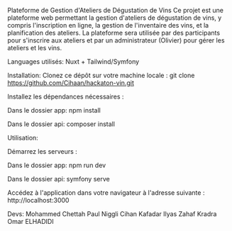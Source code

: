 Plateforme de Gestion d'Ateliers de Dégustation de Vins
Ce projet est une plateforme web permettant la gestion d'ateliers de dégustation de vins, y compris l'inscription en ligne, la gestion de l'inventaire des vins, et la planification des ateliers. La plateforme sera utilisée par des participants pour s'inscrire aux ateliers et par un administrateur (Olivier) pour gérer les ateliers et les vins.

Languages utilisés:
Nuxt + Tailwind/Symfony


Installation:
Clonez ce dépôt sur votre machine locale :
git clone https://github.com/Cihaan/hackaton-vin.git


Installez les dépendances nécessaires :

Dans le dossier app:
npm install

Dans le dossier api:
composer install



Utilisation:

Démarrez les serveurs :

Dans le dossier app:
npm run dev

Dans le dossier api:
symfony serve

Accédez à l'application dans votre navigateur à l'adresse suivante :
http://localhost:3000


Devs:
Mohammed Chettah
Paul Niggli
Cihan Kafadar
Ilyas Zahaf Kradra
Omar ELHADIDI



